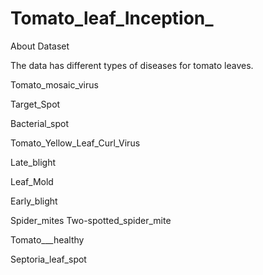 # Tomato_leaf_Inception_

About Dataset

The data has different types of diseases for tomato leaves.

Tomato_mosaic_virus

Target_Spot

Bacterial_spot

Tomato_Yellow_Leaf_Curl_Virus

Late_blight

Leaf_Mold

Early_blight

Spider_mites Two-spotted_spider_mite

Tomato___healthy

Septoria_leaf_spot
